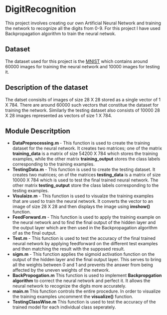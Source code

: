 # DigitRecognition
This project involves creating our own Artificial Neural Network and training the network to recognize all the digits from 0-9. For this project I have used Backpropagation algorithm to train the neural netwok.
## Dataset 
The dataset used for this project is the [MNIST](http://yann.lecun.com/exdb/mnist/) which contains around 60000 images for training the neural network and 10000 images for testing it.
## Description of the dataset
The datset consisits of images of size 28 X 28 stored as a single vector of 1 X 784. There are around 60000 such vectors that constitue the dataset for training the network. Similarly the testing dataset also consists of 10000 28 X 28 images represented as vectors of size 1 X 784.
## Module Descritption
* <strong>DataPreprocessing.m </strong>-
	This function is used to create the training dataset for the neural network. It creates two matrices; one of the matrix **training_data** is a matrix of size 54200 X 784 which stores the training examples, while the other matrix **training_output** stores the class labels corresponding to the training examples.
* <strong>TestingData.m</strong> -
	This function is used to create the testing dataset. It creates two matrices; on of the matrices **testing_data** is a matrix of size 10000 X 784 which is used to test the final trained neural network. The other matrix **testing_output** store the class labels corresponding to the testing examples.
* <strong>Visulaize.m</strong> -
	This function is used to visualze the training examples that are used to train the neural network. It converts the vector to an image of size 28 X 28 and then displays the image using **imshow()** function.
* <strong>FeedForward.m</strong> - 
	This function is used to apply the training example on the neural network and to find the final output of the hidden layer and the output layer which are then used in the Backpropagation algorithm of as the final output.
* <strong>Test.m</strong> - 
	This function is used to test the accuracy of the final trained neural network by applying feedforward on the different test examples and then matching the result with the supposed result.
* <strong>sigm.m</strong> - 
	This function applies the sigmoid activation function on the output of the hidden layer and the final output layer. This serves to bring all the weights between 0 and 1 and prevents the answer from being affected by the uneven weights of the network.
* <strong>BackPropogation.m</strong>
	This function is used to implement **Backpropgation algorithm** to correct the neural network and perfect it. It allows the neural network to recognize the digits more accurately.
* <strong>main.m</strong>
	This function controls the entire procedure. In order to visualize the training examples uncomment the **visualize()** function.
* <strong>TestingClassWise.m</strong>
	This function is used to test the accuracy of the trained model for each individual class seperately.

